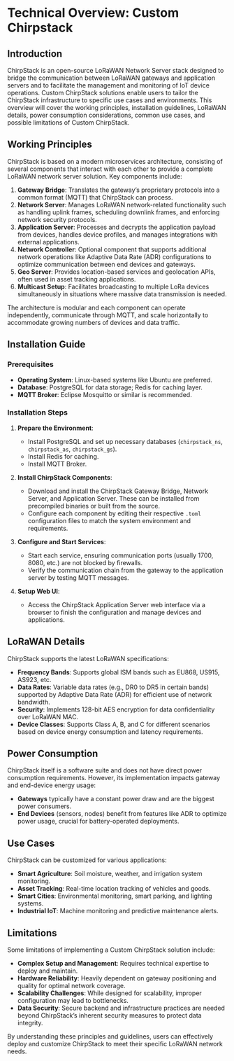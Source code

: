 # Technical Overview: Custom Chirpstack

## Introduction
ChirpStack is an open-source LoRaWAN Network Server stack designed to bridge the communication between LoRaWAN gateways and application servers and to facilitate the management and monitoring of IoT device operations. Custom ChirpStack solutions enable users to tailor the ChirpStack infrastructure to specific use cases and environments. This overview will cover the working principles, installation guidelines, LoRaWAN details, power consumption considerations, common use cases, and possible limitations of Custom ChirpStack.

## Working Principles
ChirpStack is based on a modern microservices architecture, consisting of several components that interact with each other to provide a complete LoRaWAN network server solution. Key components include:

1. **Gateway Bridge**: Translates the gateway’s proprietary protocols into a common format (MQTT) that ChirpStack can process.
2. **Network Server**: Manages LoRaWAN network-related functionality such as handling uplink frames, scheduling downlink frames, and enforcing network security protocols.
3. **Application Server**: Processes and decrypts the application payload from devices, handles device profiles, and manages integrations with external applications.
4. **Network Controller**: Optional component that supports additional network operations like Adaptive Data Rate (ADR) configurations to optimize communication between end devices and gateways.
5. **Geo Server**: Provides location-based services and geolocation APIs, often used in asset tracking applications.
6. **Multicast Setup**: Facilitates broadcasting to multiple LoRa devices simultaneously in situations where massive data transmission is needed.

The architecture is modular and each component can operate independently, communicate through MQTT, and scale horizontally to accommodate growing numbers of devices and data traffic.

## Installation Guide

### Prerequisites
- **Operating System**: Linux-based systems like Ubuntu are preferred.
- **Database**: PostgreSQL for data storage; Redis for caching layer.
- **MQTT Broker**: Eclipse Mosquitto or similar is recommended.

### Installation Steps

1. **Prepare the Environment**:
   - Install PostgreSQL and set up necessary databases (`chirpstack_ns`, `chirpstack_as`, `chirpstack_gs`).
   - Install Redis for caching.
   - Install MQTT Broker.

2. **Install ChirpStack Components**:
   - Download and install the ChirpStack Gateway Bridge, Network Server, and Application Server. These can be installed from precompiled binaries or built from the source.
   - Configure each component by editing their respective `.toml` configuration files to match the system environment and requirements.

3. **Configure and Start Services**:
   - Start each service, ensuring communication ports (usually 1700, 8080, etc.) are not blocked by firewalls.
   - Verify the communication chain from the gateway to the application server by testing MQTT messages.

4. **Setup Web UI**:
   - Access the ChirpStack Application Server web interface via a browser to finish the configuration and manage devices and applications.

## LoRaWAN Details
ChirpStack supports the latest LoRaWAN specifications:
- **Frequency Bands**: Supports global ISM bands such as EU868, US915, AS923, etc.
- **Data Rates**: Variable data rates (e.g., DR0 to DR5 in certain bands) supported by Adaptive Data Rate (ADR) for efficient use of network bandwidth.
- **Security**: Implements 128-bit AES encryption for data confidentiality over LoRaWAN MAC.
- **Device Classes**: Supports Class A, B, and C for different scenarios based on device energy consumption and latency requirements.

## Power Consumption
ChirpStack itself is a software suite and does not have direct power consumption requirements. However, its implementation impacts gateway and end-device energy usage:
- **Gateways** typically have a constant power draw and are the biggest power consumers.
- **End Devices** (sensors, nodes) benefit from features like ADR to optimize power usage, crucial for battery-operated deployments.

## Use Cases
ChirpStack can be customized for various applications:
- **Smart Agriculture**: Soil moisture, weather, and irrigation system monitoring.
- **Asset Tracking**: Real-time location tracking of vehicles and goods.
- **Smart Cities**: Environmental monitoring, smart parking, and lighting systems.
- **Industrial IoT**: Machine monitoring and predictive maintenance alerts.

## Limitations
Some limitations of implementing a Custom ChirpStack solution include:
- **Complex Setup and Management**: Requires technical expertise to deploy and maintain.
- **Hardware Reliability**: Heavily dependent on gateway positioning and quality for optimal network coverage.
- **Scalability Challenges**: While designed for scalability, improper configuration may lead to bottlenecks.
- **Data Security**: Secure backend and infrastructure practices are needed beyond ChirpStack’s inherent security measures to protect data integrity.

By understanding these principles and guidelines, users can effectively deploy and customize ChirpStack to meet their specific LoRaWAN network needs.